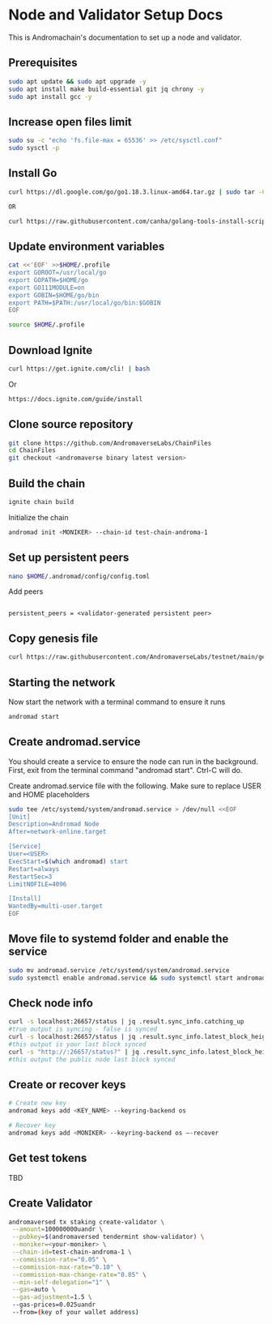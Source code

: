 # Node and Validator Setup Docs

This is Andromachain's documentation to set up a node and validator.

## Prerequisites

```bash
sudo apt update && sudo apt upgrade -y
sudo apt install make build-essential git jq chrony -y
sudo apt install gcc -y
```

## Increase open files limit

```bash
sudo su -c "echo 'fs.file-max = 65536' >> /etc/sysctl.conf"
sudo sysctl -p
```

## Install Go

```bash
curl https://dl.google.com/go/go1.18.3.linux-amd64.tar.gz | sudo tar -C/usr/local -zxvf

OR

curl https://raw.githubusercontent.com/canha/golang-tools-install-script/master/goinstall.sh | bash
```

## Update environment variables

```bash
cat <<'EOF' >>$HOME/.profile
export GOROOT=/usr/local/go
export GOPATH=$HOME/go
export GO111MODULE=on
export GOBIN=$HOME/go/bin
export PATH=$PATH:/usr/local/go/bin:$GOBIN
EOF
```

```bash
source $HOME/.profile
```

## Download Ignite

```bash
curl https://get.ignite.com/cli! | bash
```

Or

```bash
https://docs.ignite.com/guide/install
```

## Clone source repository

```bash
git clone https://github.com/AndromaverseLabs/ChainFiles
cd ChainFiles
git checkout <andromaverse binary latest version>
```

## Build the chain

```bash
ignite chain build
```

Initialize the chain

```bash
andromad init <MONIKER> --chain-id test-chain-androma-1
```

## Set up persistent peers

```bash
nano $HOME/.andromad/config/config.toml
```

Add peers

```

persistent_peers = <validator-generated persistent peer>
```

## Copy genesis file

```bash
curl https://raw.githubusercontent.com/AndromaverseLabs/testnet/main/genesis.json > ~/.andromad/config/genesis.json
```

## Starting the network

Now start the network with a terminal command to ensure it runs

```bash
andromad start
```

## Create andromad.service

You should create a service to ensure the node can run in the background. First, exit from the terminal command "andromad start". Ctrl-C will do.

Create andromad.service file with the following. Make sure to replace USER and HOME placeholders

```bash
sudo tee /etc/systemd/system/andromad.service > /dev/null <<EOF  
[Unit]
Description=Andromad Node
After=network-online.target

[Service]
User=<USER>
ExecStart=$(which andromad) start
Restart=always
RestartSec=3
LimitNOFILE=4096

[Install]
WantedBy=multi-user.target
EOF
```

## Move file to systemd folder and enable the service

```bash
sudo mv andromad.service /etc/systemd/system/andromad.service
sudo systemctl enable andromad.service && sudo systemctl start andromad.service
```

## Check node info

```bash
curl -s localhost:26657/status | jq .result.sync_info.catching_up
#true output is syncing - false is synced
curl -s localhost:26657/status | jq .result.sync_info.latest_block_height
#this output is your last block synced
curl -s "http://:26657/status?" | jq .result.sync_info.latest_block_height
#this output the public node last block synced
```

## Create or recover keys

```bash
# Create new key
andromad keys add <KEY_NAME> --keyring-backend os
```

```bash
# Recover key
andromad keys add <MONIKER> --keyring-backend os —-recover
```

## Get test tokens

TBD

## Create Validator

```bash
andromaversed tx staking create-validator \
 --amount=100000000uandr \
 --pubkey=$(andromaversed tendermint show-validator) \
 --moniker=<your-moniker> \
 --chain-id=test-chain-androma-1 \
 --commission-rate="0.05" \
 --commission-max-rate="0.10" \
 --commission-max-change-rate="0.05" \
 --min-self-delegation="1" \
 --gas=auto \
 --gas-adjustment=1.5 \ 
 --gas-prices=0.025uandr
 --from=(key of your wallet address)
```
